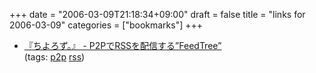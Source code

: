 +++
date = "2006-03-09T21:18:34+09:00"
draft = false
title = "links for 2006-03-09"
categories = ["bookmarks"]
+++

<ul>
	<li>
		<div><a href="http://d.hatena.ne.jp/chiyorozu/20060307/">『ちよろず。』 - P2PでRSSを配信する”FeedTree”</a></div>
		<div>(tags: <a href="http://del.icio.us/nobu666/p2p">p2p</a> <a href="http://del.icio.us/nobu666/rss">rss</a>)</div>
	</li>
</ul>
